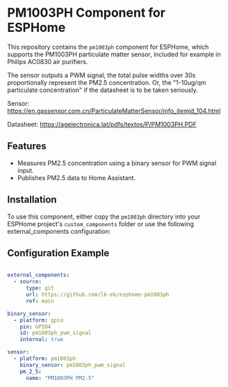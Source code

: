 # PM1003PH Component for ESPHome

This repository contains the `pm1003ph` component for ESPHome, which supports
the PM1003PH particulate matter sensor, included for example in Philips AC0830
air purifiers.


The sensor outputs a PWM signal, the total pulse widths over 30s proportionally
represent the PM2.5 concentration. Or, the "1-10ug/qm particulate
concentration" if the datasheet is to be taken seriously.

Sensor: https://en.gassensor.com.cn/ParticulateMatterSensor/info_itemid_104.html

Datasheet: https://agelectronica.lat/pdfs/textos/P/PM1003PH.PDF


## Features
- Measures PM2.5 concentration using a binary sensor for PWM signal input.
- Publishes PM2.5 data to Home Assistant.

## Installation
To use this component, either copy the `pm1003ph` directory into your ESPHome
project's `custom_components` folder or use the following external_components
configuration:

## Configuration Example
```yaml

external_components:
  - source:
      type: git
      url: https://github.com/lk-ek/esphome-pm1003ph
      ref: main 

binary_sensor:
  - platform: gpio
    pin: GPIO4
    id: pm1003ph_pwm_signal
    internal: true

sensor:
  - platform: pm1003ph
    binary_sensor: pm1003ph_pwm_signal
    pm_2_5:
      name: "PM1003PH PM2.5"
